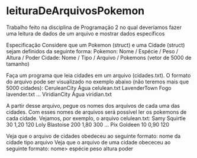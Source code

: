 # leituraDeArquivosPokemon
Trabalho feito na disciplina de Programação 2 no qual deveríamos fazer uma leitura de dados de um arquivo e mostrar dados específicos

Especificação
Considere que um Pokemon (struct) e uma Cidade (struct) sejam definidos da seguinte
forma:
Pokemon: Nome / Espécie / Peso / Altura / Poder
Cidade: Nome / Tipo / Arquivo / Pokemons (vetor de 5000 de tamanho)

Faça um programa que leia cidades em um arquivo (cidades.txt). O formato do
arquivo pode ser visualizado no exemplo abaixo (não teremos mais que 5000 cidades):
CeruleanCity Água celulean.txt
LavenderTown Fogo lavender.txt
...
ViridianCity Água viridian.txt

A partir desse arquivo, pegue os nomes dos arquivos de cada uma das cidades. Com
esses nomes de arquivos será possível ler os pokemons de cada cidade. Vejamos, por
exemplo, o arquivo celulean.txt:
Samy Squirtle 30 1,20 120
Loly Blastoise 200 1,80 300
...
Pix Goldeen 10 0,90 120

Veja que o arquivo de cidades obedeceu ao seguinte formato:
nome da cidade tipo arquivo
Veja que o arquivo de uma cidade obececeu ao seguinte formato:
nome> espécie peso altura poder
